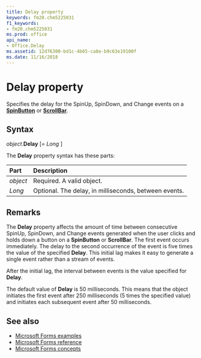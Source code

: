 ```yaml
---
title: Delay property
keywords: fm20.chm5225031
f1_keywords:
- fm20.chm5225031
ms.prod: office
api_name:
- Office.Delay
ms.assetid: 12d76300-bd1c-4b65-ca8e-b9c63e19100f
ms.date: 11/16/2018
---
```



# Delay property

Specifies the delay for the SpinUp, SpinDown, and Change events on a **[SpinButton](spinbutton-control.md)** or **[ScrollBar](scrollbar-control.md)**.

## Syntax

_object_.**Delay** [= _Long_ ]

The **Delay** property syntax has these parts:

|Part|Description|
|:-----|:-----|
| _object_|Required. A valid object.|
| _Long_|Optional. The delay, in milliseconds, between events.|

## Remarks

The **Delay** property affects the amount of time between consecutive SpinUp, SpinDown, and Change events generated when the user clicks and holds down a button on a **SpinButton** or **ScrollBar**. The first event occurs immediately. The delay to the second occurrence of the event is five times the value of the specified **Delay**. This initial lag makes it easy to generate a single event rather than a stream of events.

After the initial lag, the interval between events is the value specified for **Delay**.

The default value of **Delay** is 50 milliseconds. This means that the object initiates the first event after 250 milliseconds (5 times the specified value) and initiates each subsequent event after 50 milliseconds.

## See also

- [Microsoft Forms examples](examples-microsoft-forms.md)
- [Microsoft Forms reference](reference-microsoft-forms.md)
- [Microsoft Forms concepts](concepts-microsoft-forms.md)